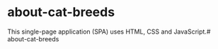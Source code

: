 # about-cat-breeds

This single-page application (SPA) uses HTML, CSS and JavaScript.# about-cat-breeds

